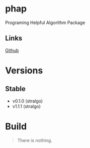 # phap
Programing Helpful Algorithm Package

## Links
[Github](https://github.com/DashBing/phap/ "Github")

# Versions
## Stable
+ v0.1.0 (stralgo)
+ v1.1.1 (stralgo)

# Build
> There is nothing.
